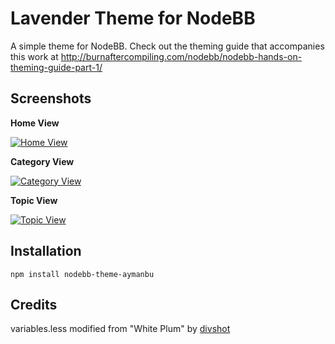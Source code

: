 Lavender Theme for NodeBB
=========================

A simple theme for NodeBB. Check out the theming guide that accompanies this work at http://burnaftercompiling.com/nodebb/nodebb-hands-on-theming-guide-part-1/


## Screenshots

**Home View**

[![Home View](http://i.imgur.com/gfQYGHl.png)](http://i.imgur.com/gfQYGHl.png)

**Category View**

[![Category View](http://i.imgur.com/JalyDRpl.png)](http://i.imgur.com/JalyDRp.png)

**Topic View**

[![Topic View](http://i.imgur.com/R8YhchEl.png)](http://i.imgur.com/R8YhchE.png)

## Installation

    npm install nodebb-theme-aymanbu


## Credits

variables.less modified from "White Plum" by [divshot](https://github.com/divshot/)
